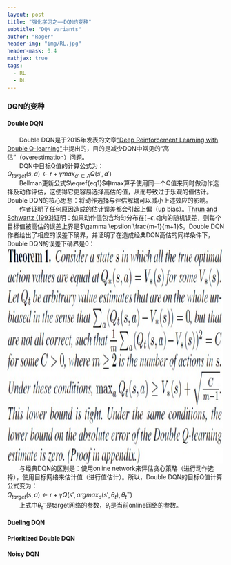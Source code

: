 ```yaml
---
layout: post
title: "强化学习之——DQN的变种"
subtitle: "DQN variants"
author: "Roger"
header-img: "img/RL.jpg"
header-mask: 0.4
mathjax: true
tags:
  - RL
  - DL
---
```


### **DQN的变种** 
#### **Double DQN**
&emsp;&emsp;Double DQN是于2015年发表的文章["Deep Reinforcement Learning with Double Q-learning"](https://arxiv.org/abs/1509.06461)中提出的，目的是减少DQN中常见的“高估”（overestimation）问题。  
&emsp;&emsp;DQN中目标Q值的计算公式为：  
$Q_{target}(s,a)\leftarrow r+\gamma max_{a'\in A}Q(s',a')\tag{1}\label{eq1}$  
&emsp;&emsp;Bellman更新公式$\eqref{eq1}$中max算子使用同一个Q值来同时做动作选择及动作评估，这使得它更容易选择高估的值，从而导致过于乐观的值估计。Double DQN的核心思想：将动作选择与评估解耦可以减小上述效应的影响。  
&emsp;&emsp;作者证明了任何原因造成的估计误差都会引起上偏（up bias）。[Thrun and Schwartz (1993)](https://www.ri.cmu.edu/pub_files/pub1/thrun_sebastian_1993_1/thrun_sebastian_1993_1.pdf)证明：如果动作值包含均匀分布在$[-\epsilon, \epsilon]$内的随机误差，则每个目标值被高估的误差上界是$\gamma \epsilon \frac{m-1}{m+1}$。Double DQN作者给出了相应的误差下确界，并证明了在造成经典DQN高估的同样条件下，Double DQN的误差下确界是0：  
<img src="/img/RL/DQN-variant-theorem.jpg" width=500 height=500 div align=center />  
&emsp;&emsp;与经典DQN的区别是：使用online network来评估贪心策略（进行动作选择），使用目标网络来估计值（进行值估计）。所以，Double DQN的目标Q值计算公式变为：  
$Q_{target}(s,a)\leftarrow r+\gamma Q(s', argmax_{a}(s',\theta_t),\theta_{t}^{-})\tag{2}$  
&emsp;&emsp;上式中$\theta_{t}^{-}$是target网络的参数，$\theta_{t}$是当前online网络的参数。

#### **Dueling DQN**

#### **Prioritized Double DQN**

#### **Noisy DQN**